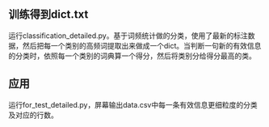 ## 训练得到dict.txt

运行classification_detailed.py。基于词频统计做的分类，使用了最新的标注数据，然后把每一个类别的高频词提取出来做成一个dict。当判断一句新的有效信息的分类时，依照每一个类别的词典算一个得分，然后将类别分给得分最高的类。

## 应用

运行for_test_detailed.py，屏幕输出data.csv中每一条有效信息更细粒度的分类及对应的行数。
